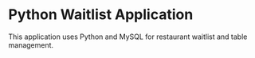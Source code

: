 # Python Waitlist Application

This application uses Python and MySQL for restaurant waitlist and table management.